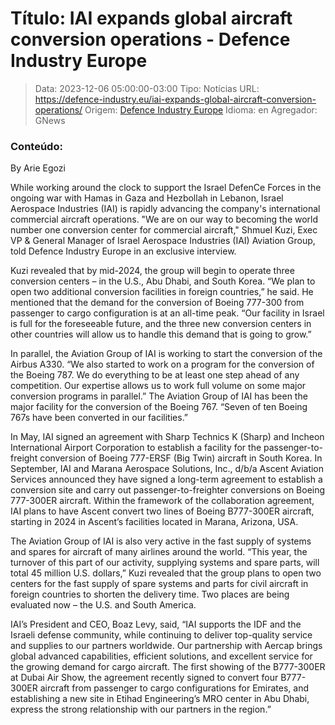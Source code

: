 # Título: IAI expands global aircraft conversion operations - Defence Industry Europe

>Data: 2023-12-06 05:00:00-03:00
>Tipo: Notícias
>URL: https://defence-industry.eu/iai-expands-global-aircraft-conversion-operations/
>Origem: [Defence Industry Europe](https://defence-industry.eu)
>Idioma: en
>Agregador: GNews

### Conteúdo:

By Arie Egozi

While working around the clock to support the Israel DefenCe Forces in the ongoing war with Hamas in Gaza and Hezbollah in Lebanon, Israel Aerospace Industries (IAI) is rapidly advancing the company's international commercial aircraft operations. "We are on our way to becoming the world number one conversion center for commercial aircraft," Shmuel Kuzi, Exec VP & General Manager of Israel Aerospace Industries (IAI) Aviation Group, told Defence Industry Europe in an exclusive interview.

Kuzi revealed that by mid-2024, the group will begin to operate three conversion centers – in the U.S., Abu Dhabi, and South Korea. “We plan to open two additional conversion facilities in foreign countries,” he said. He mentioned that the demand for the conversion of Boeing 777-300 from passenger to cargo configuration is at an all-time peak. “Our facility in Israel is full for the foreseeable future, and the three new conversion centers in other countries will allow us to handle this demand that is going to grow.”

In parallel, the Aviation Group of IAI is working to start the conversion of the Airbus A330. “We also started to work on a program for the conversion of the Boeing 787. We do everything to be at least one step ahead of any competition. Our expertise allows us to work full volume on some major conversion programs in parallel.” The Aviation Group of IAI has been the major facility for the conversion of the Boeing 767. “Seven of ten Boeing 767s have been converted in our facilities.”

In May, IAI signed an agreement with Sharp Technics K (Sharp) and Incheon International Airport Corporation to establish a facility for the passenger-to-freight conversion of Boeing 777-ERSF (Big Twin) aircraft in South Korea. In September, IAI and Marana Aerospace Solutions, Inc., d/b/a Ascent Aviation Services announced they have signed a long-term agreement to establish a conversion site and carry out passenger-to-freighter conversions on Boeing 777-300ER aircraft. Within the framework of the collaboration agreement, IAI plans to have Ascent convert two lines of Boeing B777-300ER aircraft, starting in 2024 in Ascent’s facilities located in Marana, Arizona, USA.

The Aviation Group of IAI is also very active in the fast supply of systems and spares for aircraft of many airlines around the world. “This year, the turnover of this part of our activity, supplying systems and spare parts, will total 45 million U.S. dollars,” Kuzi revealed that the group plans to open two centers for the fast supply of spare systems and parts for civil aircraft in foreign countries to shorten the delivery time. Two places are being evaluated now – the U.S. and South America.

IAI’s President and CEO, Boaz Levy, said, “IAI supports the IDF and the Israeli defense community, while continuing to deliver top-quality service and supplies to our partners worldwide. Our partnership with Aercap brings global advanced capabilities, efficient solutions, and excellent service for the growing demand for cargo aircraft. The first showing of the B777-300ER at Dubai Air Show, the agreement recently signed to convert four B777-300ER aircraft from passenger to cargo configurations for Emirates, and establishing a new site in Etihad Engineering’s MRO center in Abu Dhabi, express the strong relationship with our partners in the region.”
